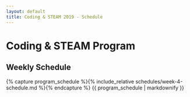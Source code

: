 ```yaml
---
layout: default
title: Coding & STEAM 2019 - Schedule
---
```


# Coding & STEAM Program

## Weekly Schedule

{% capture program_schedule %}{% include_relative schedules/week-4-schedule.md %}{% endcapture %}
{{ program_schedule | markdownify }}
